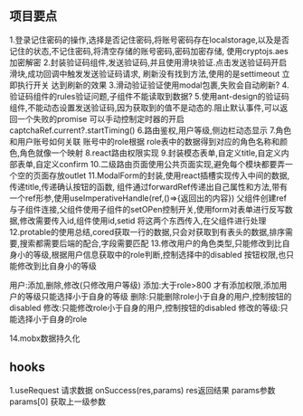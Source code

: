 ## 项目要点
1.登录记住密码的操作,选择是否记住密码,将账号密码存在localstorage,以及是否记住的状态,不记住密码,将清空存储的账号密码,密码加密存储,
使用cryptojs.aes加密解密
2.封装验证码组件,发送验证码,并且使用滑块验证.点击发送验证码开启滑块,成功回调中触发发送验证码请求,
刷新没有找到方法,使用的是settimeout 立即执行开关 达到刷新的效果
3.滑动验证验证使用modal包裹,失败会自动刷新?
4.验证码组件的rules验证问题,子组件不能读取到数据?
5.使用ant-design的验证码组件,不能动态设置发送验证码,因为获取到的值不是动态的.阻止默认事件,可以返回一个失败的promise
可以手动控制定时器的开启captchaRef.current?.startTiming()
6.路由鉴权,用户等级,侧边栏动态显示
7.角色和用户账号如何关联 账号中的role根据 role表中的数据得到对应的角色名称和颜色,角色就像一个映射 
8.react路由权限实现
9.封装模态表单,自定义title,自定义内部表单,自定义confirm
10.二级路由页面使用公共页面实现,避免每个模块都要弄一个空的页面存放outlet
11.ModalForm的封装,使用react插槽实现传入中间的数据,传递title,传递确认按钮的函数,
组件通过forwardRef传递出自己属性和方法,带有一个ref形参,使用useImperativeHandle(ref,()=>{返回出的内容})
父组件创建ref与子组件连接,父组件使用子组件的setOPen控制开关,使用form对表单进行反写数据,修改需要传入id,组件使用id,setid
将这两个东西传入,在父组件进行处理
12.protable的使用总结,cored获取一行的数据,只会对获取到有表头的数据,排序需要,搜索都需要后端的配合,字段需要匹配
13.修改用户的角色类型,只能修改到比自身小的等级,根据用户信息获取中的role判断,控制选择中的disabled
按钮权限,也只能修改到比自身小的等级




用户:添加,删除,修改(只修改用户等级)
添加:大于role>800 才有添加权限,添加用户的等级只能选择小于自身的等级
删除:只能删除role小于自身的用户,控制按钮的disabled
修改:只能修改role小于自身的用户,控制按钮的disabled
修改的等级:只能选择小于自身的role






14.mobx数据持久化

## hooks
1.useRequest  请求数据    onSuccess(res,params)  res返回结果  params参数  params[0] 获取上一级参数